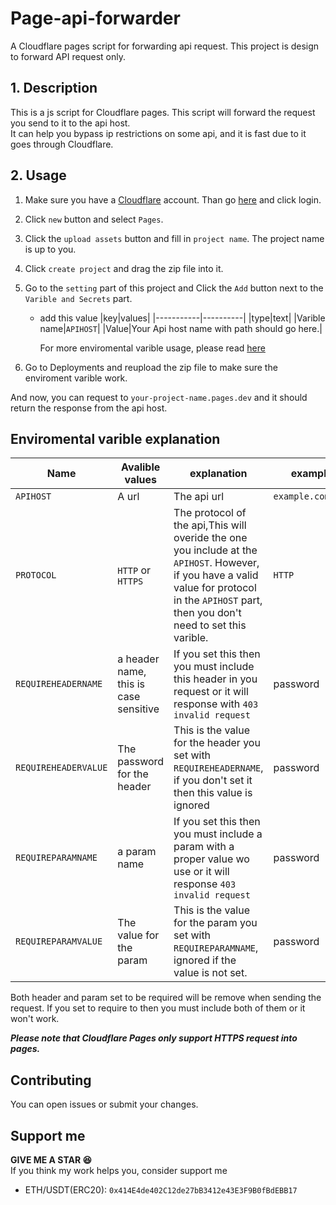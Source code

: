# Page-api-forwarder
A Cloudflare pages script for forwarding api request.
This project is design to forward API request only.

## 1. Description 
This is a js script for Cloudflare pages. This script will forward the request you send to it to the api host.  
It can help you bypass ip restrictions on some api, and it is fast due to it goes through Cloudflare.  

## 2. Usage
1. Make sure you have a [Cloudflare](https://cloudflare.com) account. Than go [here](https://pages.cloudflare.com) and click login.  
2. Click `new` button and select `Pages`.   
3. Click the `upload assets` button and fill in `project name`. The project name is up to you.  
4. Click `create project` and drag the zip file into it.  
5. Go to the `setting` part of this project and Click the `Add` button next to the `Varible and Secrets` part.
   - add this value
     |key|values|
     |-----------|----------|
     |type|text|
     |Varible name|`APIHOST`|
     |Value|Your Api host name with path should go here.|  

     For more enviromental varible usage, please read [here](#enviromental-varible-explanation)
  
7. Go to Deployments and reupload the zip file to make sure the enviroment varible work.

And now, you can request to `your-project-name.pages.dev` and it should return the response from the api host.

## Enviromental varible explanation
|Name|Avalible values|explanation|example|
|----|----------------|------------|-------|
|`APIHOST`|A url|The api url|`example.com/api`|
|`PROTOCOL`|`HTTP` or `HTTPS`|The protocol of the api,This will overide the one you include at the `APIHOST`. However, if you have a valid value for protocol in the `APIHOST` part, then you don't need to set this varible.|`HTTP`|
|`REQUIREHEADERNAME`|a header name, this is case sensitive|If you set this then you must include this header in you request or it will response with `403 invalid request`|password|
|`REQUIREHEADERVALUE`|The password for the header|This is the value for the header you set with `REQUIREHEADERNAME`, if you don't set it then this value is ignored|password|
|`REQUIREPARAMNAME`|a param name|If you set this then you must include a param with a proper value wo use or it will response `403 invalid request`|password|
|`REQUIREPARAMVALUE`|The value for the param|This is the value for the param you set with `REQUIREPARAMNAME`, ignored if the value is not set.|password|
Both header and param set to be required will be remove when sending the request.
If you set to require to then you must include both of them or it won't work.

***Please note that Cloudflare Pages only support HTTPS request into pages.***

## Contributing
You can open issues or submit your changes.

## Support me
__GIVE ME A STAR 😆__  
If you think my work helps you, consider support me
- ETH/USDT(ERC20): `0x414E4de402C12de27bB3412e43E3F9B0fBdEBB17`
